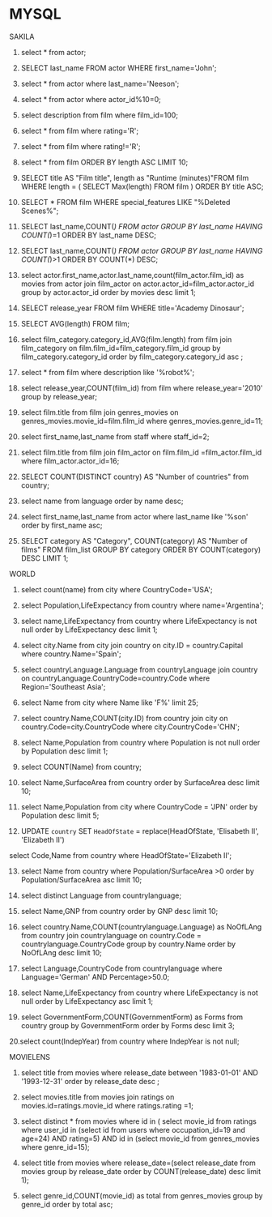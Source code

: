 # MYSQL
SAKILA
1. select * from actor;
2. SELECT last_name FROM actor WHERE first_name='John';
3. select * from actor where last_name='Neeson';
4. select * from actor where actor_id%10=0;
5. select description from film where film_id=100;
6. select * from film where rating='R';
7. select * from film where rating!='R';
8. select * from film ORDER BY length ASC LIMIT 10;
9. SELECT title AS "Film title", length as "Runtime (minutes)"FROM film
WHERE length = (
    SELECT Max(length)
    FROM film
    )
ORDER BY title ASC;

10. SELECT * FROM film WHERE special_features LIKE "%Deleted Scenes%";

11. SELECT last_name,COUNT(*) FROM actor GROUP BY last_name HAVING COUNT(*)=1 ORDER BY last_name DESC;

12. SELECT last_name,COUNT(*) FROM actor GROUP BY last_name HAVING COUNT(*)>1 ORDER BY COUNT(*) DESC;

13. select actor.first_name,actor.last_name,count(film_actor.film_id) as movies from actor
join
film_actor
on
actor.actor_id=film_actor.actor_id
group by actor.actor_id order by movies desc limit 1;

14. SELECT release_year FROM film WHERE title='Academy Dinosaur';

15. SELECT AVG(length) FROM film;

16. select film_category.category_id,AVG(film.length) from film
join film_category
on
film.film_id=film_category.film_id
group by film_category.category_id order by film_category.category_id asc ;

17. select * from film where description like '%robot%';

18. select release_year,COUNT(film_id) from film where release_year='2010' group by release_year;

19. select film.title from film
join genres_movies
on genres_movies.movie_id=film.film_id
where genres_movies.genre_id=11;

20. select first_name,last_name from staff where staff_id=2;

21. select film.title from film
join film_actor
on film.film_id =film_actor.film_id
where film_actor.actor_id=16;

22. SELECT COUNT(DISTINCT country) AS "Number of countries" from country;

23. select name from language order by name desc;

24. select first_name,last_name from actor where last_name like '%son' order by first_name asc;

25. SELECT category AS "Category", COUNT(category) AS "Number of films" FROM film_list GROUP BY category ORDER BY COUNT(category) DESC LIMIT 1;


WORLD
1. select count(name) from city where CountryCode='USA';
2. select Population,LifeExpectancy from country where name='Argentina';
3. select name,LifeExpectancy from country where LifeExpectancy is not null order by LifeExpectancy desc limit 1;
4. select city.Name from city join country on city.ID = country.Capital where country.Name='Spain';
5. select countryLanguage.Language from countryLanguage join country on countryLanguage.CountryCode=country.Code where Region='Southeast Asia';
6. select Name from city where Name like 'F%' limit 25;
7. select country.Name,COUNT(city.ID) from country join city on country.Code=city.CountryCode where city.CountryCode='CHN';
8. select Name,Population from country where Population is not null order by Population desc limit 1;

9. select COUNT(Name) from country;

10. select Name,SurfaceArea from country order by SurfaceArea desc limit 10;
11. select Name,Population from city where CountryCode = 'JPN' order by Population desc limit 5;
12. UPDATE `country`
 SET `HeadOfState` = replace(HeadOfState, 'Elisabeth II', 'Elizabeth II')

select Code,Name from country where HeadOfState='Elizabeth II';

13. select Name from country where Population/SurfaceArea >0 order by Population/SurfaceArea asc limit 10;

14. select distinct Language from countrylanguage;

15. select Name,GNP from country order by GNP desc limit 10;

16. select country.Name,COUNT(countrylanguage.Language) as NoOfLAng from country join countrylanguage on country.Code = countrylanguage.CountryCode group by country.Name order by NoOfLAng desc limit 10;

17. select Language,CountryCode from countrylanguage where Language='German' AND Percentage>50.0;

18. select Name,LifeExpectancy from country where LifeExpectancy is not null order by LifeExpectancy asc limit 1;

19. select GovernmentForm,COUNT(GovernmentForm) as Forms from country group by GovernmentForm order by Forms desc limit 3;

20.select count(IndepYear) from country where IndepYear is not null;

MOVIELENS

1. select title from movies where release_date between '1983-01-01' AND '1993-12-31' order by release_date desc ;

2. select movies.title from movies join ratings on movies.id=ratings.movie_id where ratings.rating =1;

3. select distinct * from movies where id in (
select movie_id from ratings where user_id in (select id from users where occupation_id=19 and age=24) AND rating=5) AND id in (select movie_id from genres_movies where genre_id=15);

4. select title from movies where release_date=(select release_date from movies group by release_date order by COUNT(release_date) desc limit 1);

5. select genre_id,COUNT(movie_id) as total from genres_movies group by genre_id order by total asc;
